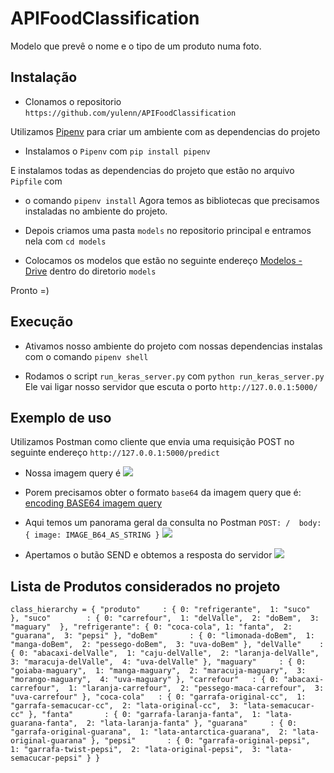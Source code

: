 # APIFoodClassification
Modelo que prevê o nome e o tipo de um produto numa foto.

## Instalação

- Clonamos o repositorio ``https://github.com/yulenn/APIFoodClassification``

Utilizamos [Pipenv](https://pipenv-fork.readthedocs.io/en/latest/basics.html) para criar um ambiente com as dependencias do projeto 

- Instalamos o ``Pipenv`` com ``pip install pipenv``

E instalamos todas as dependencias do projeto que estão no arquivo ``Pipfile`` com 
- o comando ``pipenv install``
Agora temos as bibliotecas que precisamos instaladas no ambiente do projeto.

- Depois criamos uma pasta ``models`` no repositorio principal e entramos nela com ``cd models``

- Colocamos os modelos que estão no seguinte endereço [Modelos - Drive](https://drive.google.com/drive/folders/1NIPUqkbaWMSTtiH_ImTR5raEnJzAyTBB?usp=sharing) dentro do diretorio ``models``

Pronto =)

## Execução

- Ativamos nosso ambiente do projeto com nossas dependencias instalas com o comando ``pipenv shell``

- Rodamos o script ``run_keras_server.py`` com ``python run_keras_server.py``
Ele vai ligar nosso servidor que escuta o porto ``http://127.0.0.1:5000/``


## Exemplo de uso
Utilizamos Postman como cliente que envia uma requisição POST no seguinte endereço ``http://127.0.0.1:5000/predict``

- Nossa imagem query é
  ![](https://github.com/yulenn/APIFoodClassification/blob/master/test_images/coca-original.jpg)

- Porem precisamos obter o formato ``base64`` da imagem query que é:
  [encoding BASE64 imagem query](https://github.com/yulenn/APIFoodClassification/blob/master/test_images/base64_cocacola-original.txt)

- Aqui temos um panorama geral da consulta no Postman
  ``
    POST: / 
    body: {
    image: IMAGE_B64_AS_STRING
    }
  ``
  ![](https://github.com/yulenn/APIFoodClassification/blob/master/test_images/resultado.png)

- Apertamos o butão SEND e obtemos a resposta do servidor
  ![](https://github.com/yulenn/APIFoodClassification/blob/master/test_images/labels_detetatos.png)


## Lista de Produtos considerados no projeto
``
class_hierarchy = {
    "produto"     : { 0: "refrigerante", 
                      1: "suco" 
                    },
    "suco"        : { 0: "carrefour", 
                      1: "delValle", 
                      2: "doBem", 
                      3: "maguary" 
                    },
    "refrigerante": { 0: "coca-cola",
                      1: "fanta", 
                      2: "guarana", 
                      3: "pepsi"
                    },
    "doBem"       : { 0: "limonada-doBem", 
                      1: "manga-doBem", 
                      2: "pessego-doBem", 
                      3: "uva-doBem"
                    },
    "delValle"    : { 0: "abacaxi-delValle", 
                      1: "caju-delValle", 
                      2: "laranja-delValle", 
                      3: "maracuja-delValle", 
                      4: "uva-delValle"
                    },
    "maguary"     : { 0: "goiaba-maguary", 
                      1: "manga-maguary", 
                      2: "maracuja-maguary", 
                      3: "morango-maguary", 
                      4: "uva-maguary"
                    },
    "carrefour"   : { 0: "abacaxi-carrefour", 
                      1: "laranja-carrefour", 
                      2: "pessego-maca-carrefour", 
                      3: "uva-carrefour"
                    },
    "coca-cola"   : { 0: "garrafa-original-cc", 
                      1: "garrafa-semacucar-cc", 
                      2: "lata-original-cc", 
                      3: "lata-semacucar-cc"
                    },
    "fanta"       : { 0: "garrafa-laranja-fanta", 
                      1: "lata-guarana-fanta", 
                      2: "lata-laranja-fanta"
                    },
    "guarana"     : { 0: "garrafa-original-guarana", 
                      1: "lata-antarctica-guarana", 
                      2: "lata-original-guarana"
                    },
    "pepsi"       : { 0: "garrafa-original-pepsi", 
                      1: "garrafa-twist-pepsi", 
                      2: "lata-original-pepsi", 
                      3: "lata-semacucar-pepsi"
                    }
}
``